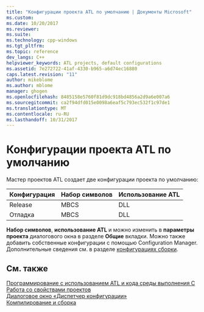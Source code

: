 ```yaml
---
title: "Конфигурации проекта ATL по умолчанию | Документы Microsoft"
ms.custom: 
ms.date: 10/20/2017
ms.reviewer: 
ms.suite: 
ms.technology: cpp-windows
ms.tgt_pltfrm: 
ms.topic: reference
dev_langs: C++
helpviewer_keywords: ATL projects, default configurations
ms.assetid: 7e272722-41af-4330-b965-a6d74ec16880
caps.latest.revision: "11"
author: mikeblome
ms.author: mblome
manager: ghogen
ms.openlocfilehash: 8485158e5760f81d9dc918bd4856a2d9a6e007a6
ms.sourcegitcommit: ca2f94dfd015e0098a6eaf5c793ec532f1c97de1
ms.translationtype: MT
ms.contentlocale: ru-RU
ms.lasthandoff: 10/31/2017
---
```

# <a name="default-atl-project-configurations"></a>Конфигурации проекта ATL по умолчанию
Мастер проектов ATL создает две конфигурации проекта по умолчанию:  
  
|Конфигурация|Набор символов|Использование ATL|  
|-------------------|-------------------|----------------|  
|Release|MBCS|DLL|  
|Отладка|MBCS|DLL|  
  
 **Набор символов**, **использование ATL** и можно изменить в **параметры проекта** диалогового окна в разделе **Общие** вкладки. Можно также добавить собственные конфигурации с помощью Configuration Manager. Дополнительные сведения см. в разделе [конфигурациях сборки](/visualstudio/ide/understanding-build-configurations).  
  

## <a name="see-also"></a>См. также  
 [Программирование с использованием ATL и кода среды выполнения C](../../atl/programming-with-atl-and-c-run-time-code.md)   
 [Работа со свойствами проектов](../../ide/working-with-project-properties.md)   
 [Диалоговое окно «Диспетчер конфигурации»](http://msdn.microsoft.com/en-us/fa182dca-282e-4ae5-bf37-e155344ca18b)   
 [Компилирование и сборка](/visualstudio/ide/compiling-and-building-in-visual-studio)

